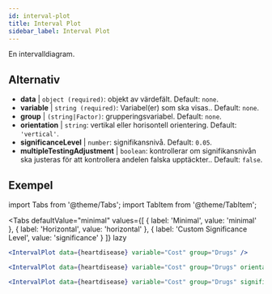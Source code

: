 ```yaml
---
id: interval-plot
title: Interval Plot
sidebar_label: Interval Plot
---
```


En intervalldiagram.

## Alternativ

* __data__ | `object (required)`: objekt av värdefält. Default: `none`.
* __variable__ | `string (required)`: Variabel(er) som ska visas.. Default: `none`.
* __group__ | `(string|Factor)`: grupperingsvariabel. Default: `none`.
* __orientation__ | `string`: vertikal eller horisontell orientering. Default: `'vertical'`.
* __significanceLevel__ | `number`: signifikansnivå. Default: `0.05`.
* __multipleTestingAdjustment__ | `boolean`: kontrollerar om signifikansnivån ska justeras för att kontrollera andelen falska upptäckter.. Default: `false`.


## Exempel

import Tabs from '@theme/Tabs';
import TabItem from '@theme/TabItem';

<Tabs
    defaultValue="minimal"
    values={[
        { label: 'Minimal', value: 'minimal' },
        { label: 'Horizontal', value: 'horizontal' },
        { label: 'Custom Significance Level', value: 'significance' }
    ]}
    lazy
>

<TabItem value="minimal">

```jsx live
<IntervalPlot data={heartdisease} variable="Cost" group="Drugs" />
```
</TabItem>

<TabItem value="horizontal">

```jsx live
<IntervalPlot data={heartdisease} variable="Cost" group="Drugs" orientation="horizontal" />
```

</TabItem>

<TabItem value="significance">

```jsx live
<IntervalPlot data={heartdisease} variable="Cost" group="Drugs" significanceLevel={0.01} />
```
</TabItem>

</Tabs>
